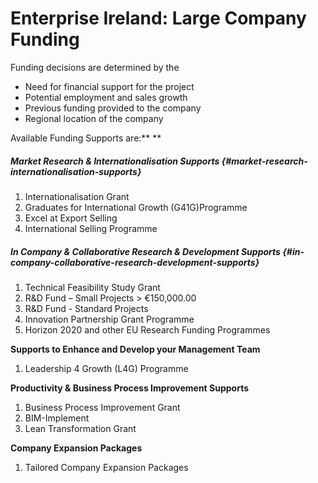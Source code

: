 # Enterprise Ireland: Large Company Funding

Funding decisions are determined by the

* Need for financial support for the project 
* Potential employment and sales growth 
* Previous funding provided to the company 
* Regional location of the company 

Available Funding Supports are:** **

##### Market Research & Internationalisation Supports {#market-research-internationalisation-supports}

1. Internationalisation Grant 
2. Graduates for International Growth \(G41G\)Programme
3. Excel at Export Selling 
4. International Selling Programme

##### In Company & Collaborative Research & Development Supports {#in-company-collaborative-research-development-supports}

1. Technical Feasibility Study Grant 
2. R&D Fund – Small Projects &gt; €150,000.00
3. R&D Fund - Standard Projects 
4. Innovation Partnership Grant Programme 
5. Horizon 2020 and other EU Research Funding Programmes 

**Supports to Enhance and Develop your Management Team**
1. Leadership 4 Growth \(L4G\) Programme

**Productivity & Business Process Improvement Supports**
1. Business Process Improvement Grant
2. BIM-Implement
3. Lean Transformation Grant

**Company Expansion Packages**
1. Tailored Company Expansion Packages

